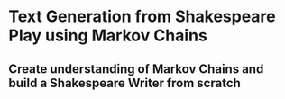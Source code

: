 # Text Generation from Shakespeare Play using Markov Chains
## Create understanding of Markov Chains and build a Shakespeare Writer from scratch



